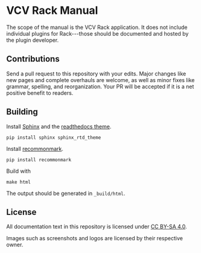 # VCV Rack Manual

The scope of the manual is the VCV Rack application. It does not include individual plugins for Rack---those should be documented and hosted by the plugin developer.

## Contributions

Send a pull request to this repository with your edits.
Major changes like new pages and complete overhauls are welcome, as well as minor fixes like grammar, spelling, and reorganization.
Your PR will be accepted if it is a net positive benefit to readers.

## Building

Install [Sphinx](http://www.sphinx-doc.org/en/stable/) and the [readthedocs theme](https://github.com/readthedocs/sphinx_rtd_theme).

	pip install sphinx sphinx_rtd_theme

Install [recommonmark](https://github.com/rtfd/recommonmark).

	pip install recommonmark

Build with

	make html

The output should be generated in `_build/html`.

## License

All documentation text in this repository is licensed under [CC BY-SA 4.0](https://creativecommons.org/licenses/by-sa/4.0/).

Images such as screenshots and logos are licensed by their respective owner.

